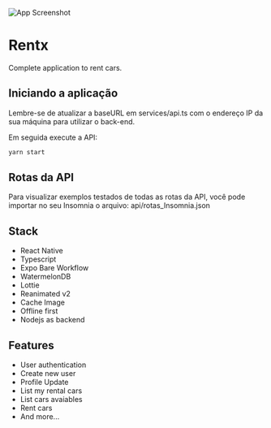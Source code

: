 ![App Screenshot](.github/appcover.png)

# Rentx
Complete application to rent cars.

## Iniciando a aplicação
Lembre-se de atualizar a baseURL em services/api.ts com o endereço IP da sua máquina para utilizar o back-end.

Em seguida execute a API:

```bash
yarn start
```

## Rotas da API
Para visualizar exemplos testados de todas as rotas da API, você pode importar no seu Insomnia o arquivo: api/rotas_Insomnia.json 


## Stack

- React Native
- Typescript
- Expo Bare Workflow
- WatermelonDB
- Lottie
- Reanimated v2
- Cache Image
- Offline first
- Nodejs as backend


## Features

- User authentication 
- Create new user
- Profile Update
- List my rental cars
- List cars avaiables
- Rent cars
- And more...

